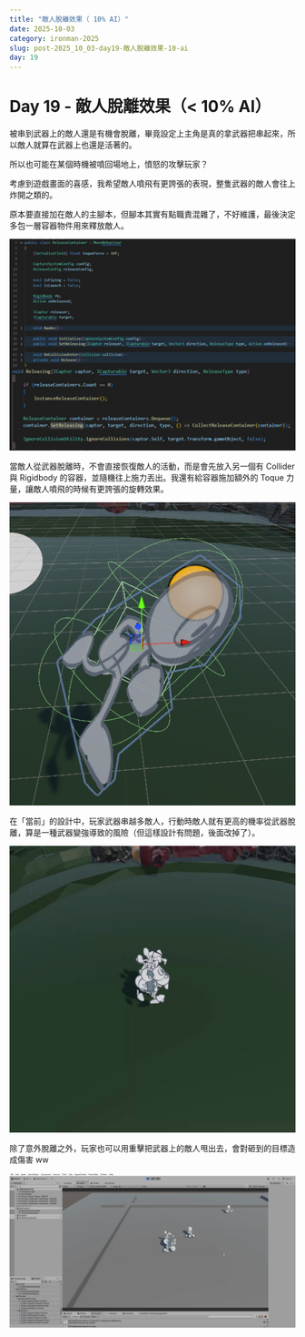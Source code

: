 ```yaml
---
title: "敵人脫離效果（ 10% AI）"
date: 2025-10-03
category: ironman-2025
slug: post-2025_10_03-day19-敵人脫離效果-10-ai
day: 19
---
```


# Day 19 - 敵人脫離效果（< 10% AI）


被串到武器上的敵人還是有機會脫離，畢竟設定上主角是真的拿武器把串起來，所以敵人就算在武器上也還是活著的。

所以也可能在某個時機被噴回場地上，憤怒的攻擊玩家？

考慮到遊戲畫面的喜感，我希望敵人噴飛有更誇張的表現，整隻武器的敵人會往上炸開之類的。

原本要直接加在敵人的主腳本，但腳本其實有點職責混雜了，不好維護，最後決定多包一層容器物件用來釋放敵人。

![圖片.png](https://raw.githubusercontent.com/angus945/ithelp-2025ironman-posts/refs/heads/main/Publish/day-19_2025-10-03/images/image_3.png)

當敵人從武器脫離時，不會直接恢復敵人的活動，而是會先放入另一個有 Collider 與 Rigidbody 的容器，並隨機往上施力丟出。我還有給容器施加額外的 Toque 力量，讓敵人噴飛的時候有更誇張的旋轉效果。

![圖片.png](https://raw.githubusercontent.com/angus945/ithelp-2025ironman-posts/refs/heads/main/Publish/day-19_2025-10-03/images/image_4.png)

在「當前」的設計中，玩家武器串越多敵人，行動時敵人就有更高的機率從武器脫離，算是一種武器變強導致的風險（但這樣設計有問題，後面改掉了）。

![Movie_019_0.gif](https://raw.githubusercontent.com/angus945/ithelp-2025ironman-posts/refs/heads/main/Publish/day-19_2025-10-03/images/image_1.gif)

除了意外脫離之外，玩家也可以用重擊把武器上的敵人甩出去，會對砸到的目標造成傷害 ww

![STUST_Project_4-1 - AllIntegrateTest - Windows, Mac, Linux - Unity 6 (6000.0.34f1) _DX11_ 2025-09-07 19-59-25 - Trim_0 (1).gif](https://raw.githubusercontent.com/angus945/ithelp-2025ironman-posts/refs/heads/main/Publish/day-19_2025-10-03/images/image_2.gif)